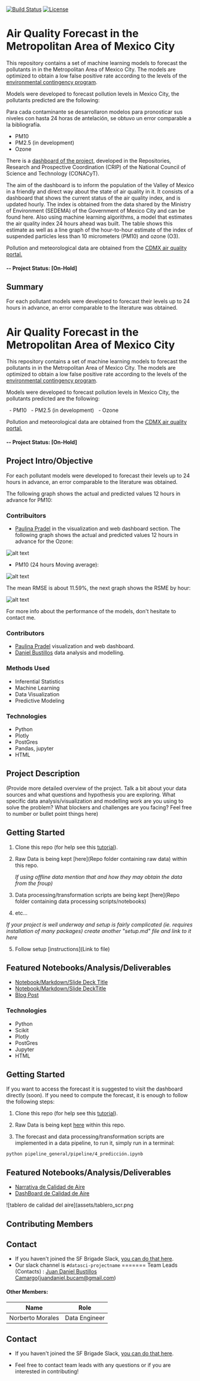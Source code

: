 [![Build Status](https://travis-ci.com/DanielBustillos/Pronostico-contaminacion-CDMX.svg?branch=master)](https://travis-ci.com/DanielBustillos/Pronostico-contaminacion-CDMX)
[![License](https://img.shields.io/pypi/l/pandas.svg)](https://github.com/pandas-dev/pandas/blob/master/LICENSE)
# Air Quality Forecast in the Metropolitan Area of   Mexico City

This repository contains a set of machine learning models to forecast the pollutants in in the Metropolitan Area of   Mexico City. The models are optimized to obtain a low false positive rate according to the levels of the [environmental contingency program](http://www.aire.cdmx.gob.mx/default.php).

Models were developed to forecast pollution levels in Mexico City, the pollutants predicted are the following:

Para cada contaminante se desarrollaron modelos para pronosticar sus niveles con hasta 24 horas de antelación, se obtuvo un error comparable a la bibliografía.
  - PM10
  - PM2.5 (in development)
  - Ozone

  There is a [dashboard of the project](https://github.com/paupradel/calidad_aire_cdmx), developed in the Repositories, Research and Prospective Coordination (CRIP) of the National Council of Science and Technology (CONACyT).

  The aim of the dashboard is to inform the population of the Valley of Mexico in a friendly and direct way about the state of air quality in it. It consists of a dashboard that shows the current status of the air quality index, and is updated hourly. The index is obtained from the data shared by the Ministry of Environment (SEDEMA) of the Government of Mexico City and can be found here. Also using machine learning algorithms, a model that estimates the air quality index 24 hours ahead was built. The table shows this estimate as well as a line graph of the hour-to-hour estimate of the index of suspended particles less than 10 micrometers (PM10) and ozone (O3).


Pollution and meteorological data are obtained from the [CDMX air quality portal.](http://www.aire.cdmx.gob.mx/default.php)

#### -- Project Status: [On-Hold]

## Summary

For each pollutant models were developed to forecast their levels up to 24 hours in advance, an error comparable to the literature was obtained.

# Air Quality Forecast in the Metropolitan Area of ​​Mexico City

This repository contains a set of machine learning models to forecast the pollutants in in the Metropolitan Area of ​​Mexico City. The models are optimized to obtain a low false positive rate according to the levels of the [environmental contingency program](http://www.aire.cdmx.gob.mx/default.php).

Models were developed to forecast pollution levels in Mexico City, the pollutants predicted are the following:

  - PM10
  - PM2.5 (in development)
  - Ozone

Pollution and meteorological data are obtained from the [CDMX air quality portal.](http://www.aire.cdmx.gob.mx/default.php)

#### -- Project Status: [On-Hold]

## Project Intro/Objective
For each pollutant models were developed to forecast their levels up to 24 hours in advance, an error comparable to the literature was obtained.

The following graph shows the actual and predicted values 12 hours in advance for PM10:

### Contribuitors

* [Paulina Pradel](https://github.com/paupradel) in the visualization and web dashboard section.
The following graph shows the actual and predicted values ​​12 hours in advance for the Ozone:

![alt text](https://github.com/DanielBustillos/Pronostico-contaminacion-CDMX/blob/master/assets/o3_comparacion_02-07-2019%2012:38_.png?raw=true)

- PM10 (24 hours Moving average):

![alt text](https://github.com/DanielBustillos/Pronostico-contaminacion-CDMX/blob/master/assets/o3_comparacion.png?raw=true)

The mean RMSE is about 11.59%, the next graph shows the RSME by hour:

![alt text](https://github.com/DanielBustillos/Pronostico-contaminacion-CDMX/blob/master/assets/scores.png?raw=true)

 For more info about the performance of the models, don't hesitate to contact me.


### Contributors

* [Paulina Pradel](https://github.com/paupradel) visualization and web dashboard.
* [Daniel Bustillos](https://github.com/DanielBustillos) data analysis and modelling.


### Methods Used
* Inferential Statistics
* Machine Learning
* Data Visualization
* Predictive Modeling

### Technologies
* Python
* Plotly
* PostGres
* Pandas, jupyter
* HTML


## Project Description
(Provide more detailed overview of the project.  Talk a bit about your data sources and what questions and hypothesis you are exploring. What specific data analysis/visualization and modelling work are you using to solve the problem? What blockers and challenges are you facing?  Feel free to number or bullet point things here)

## Getting Started

1. Clone this repo (for help see this [tutorial](https://help.github.com/articles/cloning-a-repository/)).
2. Raw Data is being kept [here](Repo folder containing raw data) within this repo.

    *If using offline data mention that and how they may obtain the data from the froup)*

3. Data processing/transformation scripts are being kept [here](Repo folder containing data processing scripts/notebooks)
4. etc...

*If your project is well underway and setup is fairly complicated (ie. requires installation of many packages) create another "setup.md" file and link to it here*  

5. Follow setup [instructions](Link to file)

## Featured Notebooks/Analysis/Deliverables
* [Notebook/Markdown/Slide Deck Title](link)
* [Notebook/Markdown/Slide DeckTitle](link)
* [Blog Post](link)


### Technologies
* Python
* Scikit
* Plotly
* PostGres
* Jupyter
* HTML

## Getting Started

If you want to access the forecast it is suggested to visit the dashboard directly (soon). If you need to compute the forecast, it is enough to follow the following steps:

1. Clone this repo (for help see this [tutorial](https://help.github.com/articles/cloning-a-repository/)).
2. Raw Data is being kept [here](https://github.com/DanielBustillos/Pronostico-contaminacion-CDMX/tree/master/datasets/por_hora) within this repo.


3. The forecast and data processing/transformation scripts are implemented in a data pipeline, to run it, simply run in a terminal:

  ```
  python pipeline_general/pipeline/4_predicción.ipynb
  ```

## Featured Notebooks/Analysis/Deliverables
* [Narrativa de Calidad de Aire](https://github.com/paupradel/airecdmx_narrativa)
* [DashBoard de Calidad de Aire](https://github.com/paupradel/calidad_aire_cdmx)

![tablero de calidad del aire](assets/tablero_scr.png


## Contributing Members

## Contact
* If you haven't joined the SF Brigade Slack, [you can do that here](http://c4sf.me/slack).  
* Our slack channel is `#datasci-projectname`
=======
Team Leads (Contacts) : [Juan Daniel Bustillos Camargo](https://github.com/DanielBustillos)(juandaniel.bucam@gmail.com)

#### Other Members:


|Name     |  Role   |
|---------|-----------------|
|Norberto Morales| Data Engineer |

## Contact
* If you haven't joined the SF Brigade Slack, [you can do that here](http://c4sf.me/slack).  

* Feel free to contact team leads with any questions or if you are interested in contributing!
